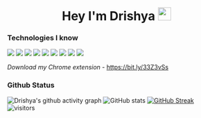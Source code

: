<h1 align="center">Hey I'm Drishya <img src="https://raw.githubusercontent.com/aemmadi/aemmadi/master/wave.gif" width="30px"></h1>


<!--
**saidrishya/saidrishya** is a ✨ _special_ ✨ repository because its `README.md` (this file) appears on your GitHub profile.

Here are some ideas to get you started:

- 🔭 I’m currently working on ...
- 🌱 I’m currently learning ...
- 👯 I’m looking to collaborate on ...
- 🤔 I’m looking for help with ...
- 💬 Ask me about ...
- 📫 How to reach me: ...
- 😄 Pronouns: ...
- ⚡ Fun fact: ...
-->
### Technologies I know 
![](https://img.shields.io/badge/Code-Python-informational?style=flat&logo=python&logoColor=white&color=9d72ff)
![](https://img.shields.io/badge/Code-Django-informational?style=flat&logo=django&logoColor=white&color=9d72ff)
![](https://img.shields.io/badge/Code-HTML5-informational?style=flat&logo=html5&logoColor=white&color=9d72ff)
![](https://img.shields.io/badge/Code-JavaScript-informational?style=flat&logo=javascript&logoColor=white&color=9d72ff)
![](https://img.shields.io/badge/Code-SQL-informational?style=flat&logo=sql&logoColor=white&color=9d72ff)
![](https://img.shields.io/badge/Code-MachineLearning-informational?style=flat&logo=MachineLearning&logoColor=white&color=9d72ff)
![](https://img.shields.io/badge/Code-DeepLearning-informational?style=flat&logo=DeepLearning&logoColor=white&color=9d72ff)
![](https://img.shields.io/badge/Code-ComputerVision-informational?style=flat&logo=ComputerVision&logoColor=white&color=9d72ff)
![](https://img.shields.io/badge/Code-NLP-informational?style=flat&logo=NLP&logoColor=white&color=9d72ff)

*Download my Chrome extension* - https://bit.ly/33Z3vSs

### Github Status
![Drishya's github activity graph](https://activity-graph.herokuapp.com/graph?username=saidrishya&theme=xcode)
![GitHub stats](https://github-readme-stats.vercel.app/api?username=saidrishya&show_icons=true&theme=tokyonight&include_all_commits=true&count_private=true)
[![GitHub Streak](https://github-readme-streak-stats.herokuapp.com/?user=saidrishya&theme=prussian&hide_border=true)](https://git.io/streak-stats)
<br />
![visitors](https://visitor-badge.laobi.icu/badge?page_id=saidrishya.saidrishya)

